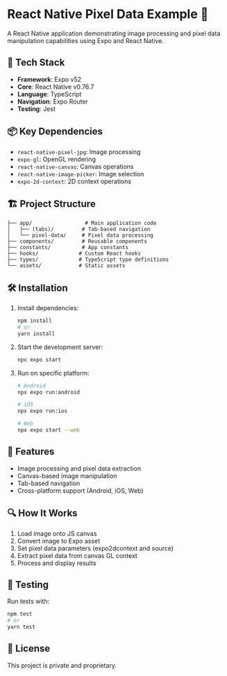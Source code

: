 # React Native Pixel Data Example 🎨

A React Native application demonstrating image processing and pixel data manipulation capabilities using Expo and React Native.

## 🚀 Tech Stack

- **Framework**: Expo v52
- **Core**: React Native v0.76.7
- **Language**: TypeScript
- **Navigation**: Expo Router
- **Testing**: Jest

## 📦 Key Dependencies

- `react-native-pixel-jpg`: Image processing
- `expo-gl`: OpenGL rendering
- `react-native-canvas`: Canvas operations
- `react-native-image-picker`: Image selection
- `expo-2d-context`: 2D context operations

## 🏗️ Project Structure

```
├── app/                 # Main application code
│   ├── (tabs)/         # Tab-based navigation
│   └── pixel-data/     # Pixel data processing
├── components/         # Reusable components
├── constants/          # App constants
├── hooks/             # Custom React hooks
├── types/             # TypeScript type definitions
└── assets/            # Static assets
```

## 🛠️ Installation

1. Install dependencies:
   ```bash
   npm install
   # or
   yarn install
   ```

2. Start the development server:
   ```bash
   npx expo start
   ```

3. Run on specific platform:
   ```bash
   # Android
   npx expo run:android
   
   # iOS
   npx expo run:ios
   
   # Web
   npx expo start --web
   ```

## 📱 Features

- Image processing and pixel data extraction
- Canvas-based image manipulation
- Tab-based navigation
- Cross-platform support (Android, iOS, Web)

## 🔍 How It Works

1. Load image onto JS canvas
2. Convert image to Expo asset
3. Set pixel data parameters (expo2dcontext and source)
4. Extract pixel data from canvas GL context
5. Process and display results

## 🧪 Testing

Run tests with:
```bash
npm test
# or
yarn test
```

## 📝 License

This project is private and proprietary.